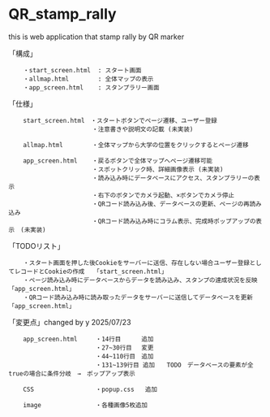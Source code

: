 # QR_stamp_rally
this is web application that stamp rally by QR marker

<dt>「構成」</dt>

```
    ・start_screen.html  : スタート画面 
    ・allmap.html        : 全体マップの表示 
    ・app_screen.html    : スタンプラリー画面 
```

<dt>「仕様」</dt>

```
    start_screen.html　・スタートボタンでページ遷移、ユーザー登録
                       ・注意書きや説明文の記載 (未実装)

    allmap.html        ・全体マップから大学の位置をクリックするとページ遷移

    app_screen.html    ・戻るボタンで全体マップへページ遷移可能
                       ・スポットクリック時、詳細画像表示 (未実装)
                       ・読み込み時にデータベースにアクセス、スタンプラリーの表示
                       ・右下のボタンでカメラ起動、×ボタンでカメラ停止
                       ・QRコード読み込み後、データベースの更新、ページの再読み込み
                       ・QRコード読み込み時にコラム表示、完成時ポップアップの表示　(未実装)
```

<dt>「TODOリスト」</dt>

```
    ・スタート画面を押した後Cookieをサーバーに送信、存在しない場合ユーザー登録としてレコードとCookieの作成　　「start_screen.html」
    ・ページ読み込み時にデータベースからデータを読み込み、スタンプの達成状況を反映　　「app_screen.html」
    ・QRコード読み込み時に読み取ったデータをサーバーに送信してデータベースを更新　　　「app_screen.html」
```

<dt>「変更点」changed by y 2025/07/23</dt>

```
    app_screen.html     ・14行目　    追加
                        ・27~30行目　 変更
                        ・44~110行目　追加
                        ・131~139行目 追加　　TODO　データベースの要素が全trueの場合に条件分岐　→　ポップアップ表示

    CSS                 ・popup.css   追加

    image               ・各種画像5枚追加
    
```
  
